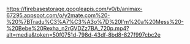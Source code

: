 https://firebasestorage.googleapis.com/v0/b/animax-67295.appspot.com/o/y2mate.com%20-%20%7BTradu%C3%A7%C3%A3o%7D%20I'm%20a%20Mess%20-%20Bebe%20Rexha_n2rGVDZz7BA_720p.mp4?alt=media&token=50f0751d-798d-43df-8bd8-827f997cbc2e
